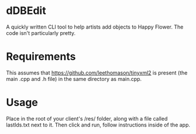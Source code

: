 # dDBEdit
A quickly written CLI tool to help artists add objects to Happy Flower. The code isn't particularly pretty.

# Requirements
This assumes that https://github.com/leethomason/tinyxml2 is present (the main .cpp and .h file) in the same directory as main.cpp.

# Usage
Place in the root of your client's /res/ folder, along with a file called lastIds.txt next to it. 
Then click and run, follow instructions inside of the app.

